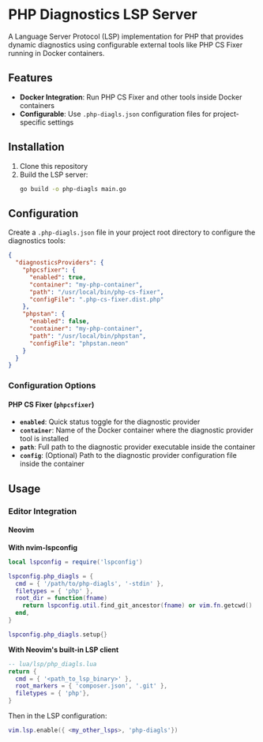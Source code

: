 # PHP Diagnostics LSP Server

A Language Server Protocol (LSP) implementation for PHP that provides dynamic diagnostics using configurable external tools like PHP CS Fixer running in Docker containers.

## Features

- **Docker Integration**: Run PHP CS Fixer and other tools inside Docker containers
- **Configurable**: Use `.php-diagls.json` configuration files for project-specific settings

## Installation

1. Clone this repository
2. Build the LSP server:
   ```bash
   go build -o php-diagls main.go
   ```

## Configuration

Create a `.php-diagls.json` file in your project root directory to configure the diagnostics tools:

```json
{
  "diagnosticsProviders": {
    "phpcsfixer": {
      "enabled": true,
      "container": "my-php-container",
      "path": "/usr/local/bin/php-cs-fixer",
      "configFile": ".php-cs-fixer.dist.php"
    },
    "phpstan": {
      "enabled": false,
      "container": "my-php-container",
      "path": "/usr/local/bin/phpstan",
      "configFile": "phpstan.neon" 
    }
  }
}
```

### Configuration Options

#### PHP CS Fixer (`phpcsfixer`)

- **`enabled`**: Quick status toggle for the diagnostic provider 
- **`container`**: Name of the Docker container where the diagnostic provider tool is installed
- **`path`**: Full path to the diagnostic provider executable inside the container
- **`config`**: (Optional) Path to the diagnostic provider configuration file inside the container

## Usage

### Editor Integration

#### Neovim

**With nvim-lspconfig**

```lua
local lspconfig = require('lspconfig')

lspconfig.php_diagls = {
  cmd = { '/path/to/php-diagls', '-stdin' },
  filetypes = { 'php' },
  root_dir = function(fname)
    return lspconfig.util.find_git_ancestor(fname) or vim.fn.getcwd()
  end,
}

lspconfig.php_diagls.setup{}
```

**With Neovim's built-in LSP client**

```lua
-- lua/lsp/php_diagls.lua
return {
  cmd = { '<path_to_lsp_binary>' },
  root_markers = { 'composer.json', '.git' },
  filetypes = { 'php'},
}
```

Then in the LSP configuration:

```lua
vim.lsp.enable({ <my_other_lsps>, 'php-diagls'})
```

